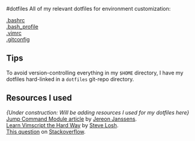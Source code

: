 #dotfiles
All of my relevant dotfiles for environment customization:

[.bashrc](https://github.com/pcattori/dotfiles/blob/master/.bashrc)  
[.bash\_profile](https://github.com/pcattori/dotfiles/blob/master/.bash_profile)  
[.vimrc](https://github.com/pcattori/dotfiles/blob/master/.vimrc)  
[.gitconfig](https://github.com/pcattori/dotfiles/blob/master/.gitconfig)  

## Tips
To avoid version-controlling everything in my `$HOME` directory, I have my dotfiles hard-linked in a `dotfiles` git-repo directory.

## Resources I used
[//]: # (TODO:pcattori: list resources used to make these dotfiles here)
*{Under construction: Will be adding resources I used for my dotfiles here}*  
[Jump Command Module article](http://jeroenjanssens.com/2013/08/16/quickly-navigate-your-filesystem-from-the-command-line.html) by [Jereon Janssens](http://jeroenjanssens.com/).  
[Learn Vimscript the Hard Way](http://learnvimscriptthehardway.stevelosh.com/) by [Steve Losh](http://stevelosh.com/).  
[This question](http://stackoverflow.com/questions/25374487/how-to-retrigger-filetype-event-for-autocmd-when-vimrc-is-sourced/25377601?noredirect=1#comment39577638_25377601) on [Stackoverflow](http://stackoverflow.com/).  
